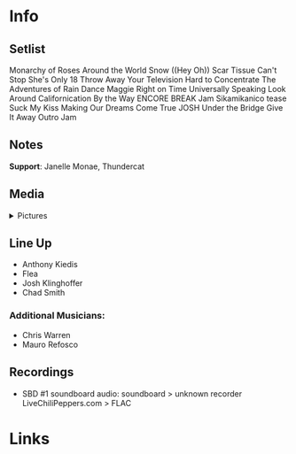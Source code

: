 # Info

## Setlist

Monarchy of Roses
Around the World
Snow ((Hey Oh))
Scar Tissue
Can't Stop
She's Only 18
Throw Away Your Television
Hard to Concentrate
The Adventures of Rain Dance Maggie
Right on Time
Universally Speaking
Look Around
Californication
By the Way
ENCORE BREAK
Jam
Sikamikanico tease
Suck My Kiss
Making Our Dreams Come True JOSH
Under the Bridge
Give It Away
Outro Jam

## Notes

**Support**: Janelle Monae, Thundercat

## Media 

<details>
  <summary>Pictures</summary>
  <!--<img alt="Setlist" title="Setlist" src="_.jpg" height="200" />
  <img alt="Flyer" title="Flyer" src="_.jpg" height="200" />-->
</details>

## Line Up

* Anthony Kiedis
* Flea
* Josh Klinghoffer
* Chad Smith

### Additional Musicians:

* Chris Warren  
* Mauro Refosco

## Recordings

* SBD #1 soundboard audio: soundboard > unknown recorder LiveChiliPeppers.com > FLAC

# Links